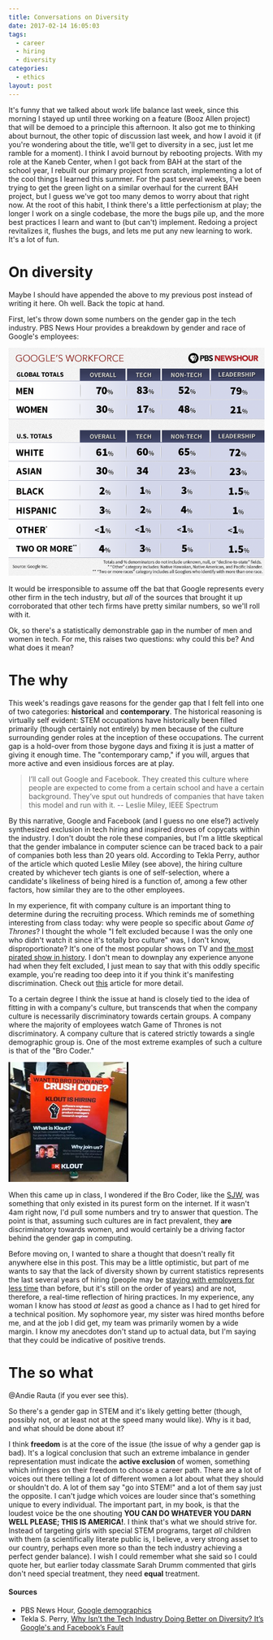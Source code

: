 ```yaml
---
title: Conversations on Diversity
date: 2017-02-14 16:05:03
tags:
  - career
  - hiring
  - diversity
categories:
  - ethics
layout: post
---
```


It's funny that we talked about work life balance last week, since this morning I stayed up until three working on a feature (Booz Allen project) that will be demoed to a principle this afternoon. It also got me to thinking about burnout, the other topic of discussion last week, and how I avoid it (if you're wondering about the title, we'll get to diversity in a sec, just let me ramble for a moment). I think I avoid burnout by rebooting projects. With my role at the Kaneb Center, when I got back from BAH at the start of the school year, I rebuilt our primary project from scratch, implementing a lot of the cool things I learned this summer. <!-- MORE -->For the past several weeks, I've been trying to get the green light on a similar overhaul for the current BAH project, but I guess we've got too many demos to worry about that right now. At the root of this habit, I think there's a little perfectionism at play; the longer I work on a single codebase, the more the bugs pile up, and the more best practices I learn and want to (but can't) implement. Redoing a project revitalizes it, flushes the bugs, and lets me put any new learning to work. It's a lot of fun.

# On diversity

Maybe I should have appended the above to my previous post instead of writing it here. Oh well. Back the topic at hand.

First, let's throw down some numbers on the gender gap in the tech industry. PBS News Hour provides a breakdown by gender and race of Google's employees:

![Diversity at Google](/assets/images/diversity.png)

It would be irresponsible to assume off the bat that Google represents every other firm in the tech industry, but *all* of the sources that brought it up corroborated that other tech firms have pretty similar numbers, so we'll roll with it.

Ok, so there's a statistically demonstrable gap in the number of men and women in tech. For me, this raises two questions: why could this be? And what does it mean?

# The why

This week's readings gave reasons for the gender gap that I felt fell into one of two categories: **historical** and **contemporary**. The historical reasoning is virtually self evident: STEM occupations have historically been filled primarily (though certainly not entirely) by men because of the culture surrounding gender roles at the inception of these occupations. The current gap is a hold-over from those bygone days and fixing it is just a matter of giving it enough time. The "contemporary camp," if you will, argues that more active and even insidious forces are at play.

> I’ll call out Google and Facebook. They created this culture where people are expected to come from a certain school and have a certain background. They’ve sput out hundreds of companies that have taken this model and run with it.
> -- Leslie Miley, IEEE Spectrum

By this narrative, Google and Facebook (and I guess no one else?) actively synthesized exclusion in tech hiring and inspired droves of copycats within the industry. I don't doubt the role these companies, but I'm a little skeptical that the gender imbalance in computer science can be traced back to a pair of companies both less than 20 years old. According to Tekla Perry, author of the article which quoted Leslie Miley (see above), the hiring culture created by whichever tech giants is one of self-selection, where a candidate's likeliness of being hired is a function of, among a few other factors, how similar they are to the other employees.

In my experience, fit with company culture is an important thing to determine during the recruiting process. Which reminds me of something interesting from class today: why were people so specific about *Game of Thrones*? I thought the whole "I felt excluded because I was the only one who didn't watch it since it's totally bro culture" was, I don't know, disproportionate? It's one of the most popular shows on TV and [the most pirated show in history](http://www.forbes.com/sites/insertcoin/2014/04/15/game-of-thrones-sets-piracy-world-record-but-does-hbo-care/#5cd378e57198). I don't mean to downplay any experience anyone had when they felt excluded, I just mean to say that with this oddly specific example, you're reading too deep into it if you think it's manifesting discrimination. Check out [this](https://www.wired.com/2013/06/women-game-of-thrones/) article for more detail.

To a certain degree I think the issue at hand is closely tied to the idea of fitting in with a company's culture, but transcends that when the company culture is necessarily discriminatory towards certain groups. A company where the majority of employees watch Game of Thrones is not discriminatory. A company culture that is catered strictly towards a single demographic group is. One of the most extreme examples of such a culture is that of the "Bro Coder."

![Bruh.](/assets/images/bro.jpg)

When this came up in class, I wondered if the Bro Coder, like the [SJW](https://en.wikipedia.org/wiki/Social_justice_warrior), was something that only existed in its purest form on the internet. If it wasn't 4am right now, I'd pull some numbers and try to answer that question. The point is that, assuming such cultures are in fact prevalent, they **are** discriminatory towards women, and would certainly be a driving factor behind the gender gap in computing.

Before moving on, I wanted to share a thought that doesn't really fit anywhere else in this post. This may be a little optimistic, but part of me wants to say that the lack of diversity shown by current statistics represents the last several years of hiring (people may be [staying with employers for less time](https://www.fastcompany.com/3055035/the-future-of-work/you-should-plan-on-switching-jobs-every-three-years-for-the-rest-of-your-) than before, but it's still on the order of years) and are not, therefore, a real-time reflection of hiring practices. In my experience, any woman I know has stood *at least* as good a chance as I had to get hired for a technical position. My sophomore year, my sister was hired months before me, and at the job I did get, my team was primarily women by a wide margin. I know my anecdotes don't stand up to actual data, but I'm saying that they could be indicative of positive trends.

# The so what

@Andie Rauta (if you ever see this).

So there's a gender gap in STEM and it's likely getting better (though, possibly not, or at least not at the speed many would like). Why is it bad, and what should be done about it?

I think **freedom** is at the core of the issue (the issue of why a gender gap is bad). It's a logical conclusion that such an extreme imbalance in gender representation must indicate the **active exclusion** of women, something which infringes on their freedom to choose a career path. There are a lot of voices out there telling a lot of different women a lot about what they should or shouldn't do. A lot of them say "go into STEM!" and a lot of them say just the opposite. I can't judge which voices are louder since that's something unique to every individual. The important part, in my book, is that the loudest voice be the one shouting **YOU CAN DO WHATEVER YOU DARN WELL PLEASE; THIS IS AMERICA!**. I think that's what we should strive for. Instead of targeting girls with special STEM programs, target *all* children with them (a scientifically literate public is, I believe, a very strong asset to our country, perhaps even more so than the tech industry achieving a perfect gender balance). I wish I could remember what she said so I could quote her, but earlier today classmate Sarah Drumm commented that girls don't need special treatment, they need **equal** treatment.


#### Sources

- PBS News Hour, [Google demographics](http://www.pbs.org/newshour/updates/google-discloses-workforce-diversity-data-good/#.U4ZeWexaIgw.twitter)
- Tekla S. Perry, [Why Isn’t the Tech Industry Doing Better on Diversity? It’s Google's and Facebook’s Fault](http://spectrum.ieee.org/view-from-the-valley/at-work/tech-careers/why-isnt-the-tech-industry-doing-better-on-diversity-its-google-and-facebooks-fault)

